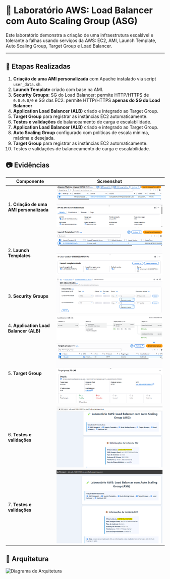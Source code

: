 # 🧪 Laboratório AWS: Load Balancer com Auto Scaling Group (ASG)

Este laboratório demonstra a criação de uma infraestrutura escalável e tolerante a falhas usando serviços da AWS: EC2, AMI, Launch Template, Auto Scaling Group, Target Group e Load Balancer.

---
## 🔧 Etapas Realizadas

1. **Criação de uma AMI personalizada** com Apache instalado via script `user_data.sh`.
2. **Launch Template** criado com base na AMI.
3. **Security Groups**: SG do Load Balancer: permite HTTP/HTTPS de `0.0.0.0/0` e SG das EC2: permite HTTP/HTTPS **apenas do SG do Load Balancer**
4. **Application Load Balancer (ALB)** criado e integrado ao Target Group.
5. **Target Group** para registrar as instâncias EC2 automaticamente.
6. **Testes e validações** de balanceamento de carga e escalabilidade.
7. **Application Load Balancer (ALB)** criado e integrado ao Target Group.
8. **Auto Scaling Group** configurado com políticas de escala mínima, máxima e desejada.
9. **Target Group** para registrar as instâncias EC2 automaticamente.
10. Testes e validações de balanceamento de carga e escalabilidade.

## 📷 Evidências

| Componente | Screenshot |
|-----------|------------|
| 1. **Criação de uma AMI personalizada**| ![AMI](evidencias/AMI.png) |
| 2. **Launch Templates**  | ![AMI](evidencias/Launch.png) |
| 3. **Security Groups**  | ![AMI](evidencias/sg.png) |
| 4. **Application Load Balancer (ALB)**  | ![AMI](evidencias/alba.png) |
| 5. **Target Group**  | ![AMI](evidencias/tg.png) |
| 6. **Testes e validações**  | ![AMI](evidencias/teste1.png) |
| 7. **Testes e validações**  | ![AMI](evidencias/teste2.png) |


## 🧠 Arquitetura

![Diagrama de Arquitetura](arquitetura.png)
